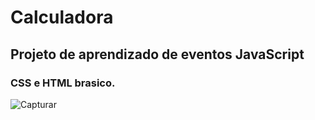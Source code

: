 # Calculadora
## Projeto de aprendizado de eventos JavaScript
### CSS e HTML brasico.

![Capturar](https://user-images.githubusercontent.com/92612454/202886744-54f35118-95a8-463c-b88c-c62d1262f64c.PNG)


